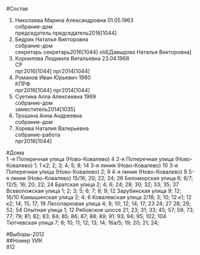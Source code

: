 #Состав  
1. Николаева Марина Александровна 01.05.1963  
    собрание-дом  
    председатель председатель2016[1044]  
2. Бедрик Наталья Викторовна  
    собрание-дом  
    секретарь секретарь2016[1044] old[Давыдова Наталья Викторовна]  
3. Корнилова Людмила Витальевна 23.04.1968  
    СР  
    прг2016[1044] прг2014[1044]  
4. Романов Иван Юрьевич 1980  
    КПРФ  
    прг2016[1044] прг2014[1044]  
5. Суетина Алла Алексеевна 1969  
    собрание-дом  
    заместитель2014[1035]  
6. Трошина Анна Андреевна  
    собрание-дом  
7. Хорева Наталия Валерьевна  
    собрание-работа  
    прг2016[1044]  
  
#Дома  
1 -я Поперечная улица (Ново-Ковалево) 4 2-я Поперечная улица (Ново-Ковалево) 1; 1 к2; 2; 3; 4; 5; 8; 14 3-я линия (Ново-Ковалево) 10 3-я Поперечная улица (Ново-Ковалево) 2; 9 4-я линия (Ново-Ковалево) 9 5-я линия (Ново-Ковалево) 15/16; 20; 22; 24; 26 Беломорская улица 6; 8/7; 12/5; 16; 20; 22; 24 Братская улица 2; 4; 6; 24; 28; 30; 32; 33; 35; 37 Всеволожская улица 1; 2; 3; 5; 6; 7; 8; 9; 12 Зарубинская улица 9; 12; 16/10 Камышинская улица 2; 4; 6 Ковалевская улица 2/18; 3; 10; 12 к1; 12 к2; 14; 15; 17; 19 Лесопарковая улица 4; 8; 10; 12; 14; 17; 23 24; 27 28; 29; 52; 54 Опытная улица 1; 12 Рябовское шоссе 21; 23; 31; 33; 45; 57; 59; 73; 77; 79; 81; 82; 83; 84; 85; 86; 87; 88; 89; 91; 93; 94; 95; 102; 104 Тютчевская улица 7; 8; 10; 11; 12; 13; 14; 16а/5; 19; 20; 21; 24;  
  
#Выборы-2012  
##Номер УИК  
812  
